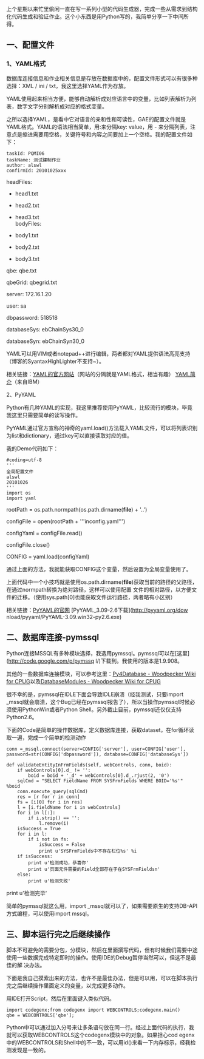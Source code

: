 

上个星期以来忙里偷闲一直在写一系列小型的代码生成器，完成一些从需求到结构化代码生成和验证作业。这个小东西是用Python写的，我简单分享一下中间所得。

## 一、配置文件

### 1、YAML格式

数据库连接信息和作业相关信息是存放在数据库中的，配置文件形式可以有很多种选择：XML / ini / txt，我这里选择YAML作为存放。

YAML使用起来相当方便，能够自动解析成对应语言中的变量，比如列表解析为列表，数字文字分别解析成对应的格式变量。

之所以选择YAML，是看中它对语言的亲和性和可读性，GAE的配置文件就是YAML格式。YAML的语法相当简单，用:来分隔key: value，用 -
来分隔列表，注意点是缩进需要用空格，关键符号和内容之间要加上一个空格。我的配置文件如下：

    
    taskId: PQMI06
    taskName: 测试建制作业
    author: alswl
    confirmId: 20101025xxx

headFiles:

- head1.txt  
- head2.txt  
- head3.txt  
bodyFiles:

- body1.txt  
- body2.txt  
- body3.txt

qbe: qbe.txt

qbeGrid: qbegrid.txt

server: 172.16.1.20

user: sa

dbpassword: 518518

databaseSys: ebChainSys30_0

databaseSyn: ebChainSyn30_0

YAML可以用VIM或者notepad++进行编辑，两者都对YAML提供语法高亮支持（博客的SyantaxHighLighter不支持~）。

相关链接：[YAML的官方网站](http://www.yaml.org/)（网站的分隔就是YAML格式，相当有趣）
[YAML简介](http://www.ibm.com/developerworks/cn/xml/x-cn-yamlintro/)（来自IBM）

2、PyYAML

Python有几种YAML的实现，我这里推荐使用PyYAML，比较流行的模块，毕竟我这里只需要简单的读写操作。

PyYAML通过官方宣称的神奇的yaml.load()方法载入YAML文件，可以将列表识别为list和dictionary，通过key可以直接读取对应的值。

我的Demo代码如下：

    
    #coding=utf-8
    '''
    全局配置文件
    alswl
    20101026
    '''
    import os
    import yaml

rootPath = os.path.normpath(os.path.dirname(__file__) + '\..')

configFile = open(rootPath + '''inconfig.yaml''')

configYaml = configFile.read()

configFile.close()

CONFIG = yaml.load(configYaml)

通过上面的方法，我就能获取CONFIG这个变量，然后设置为全局变量使用了。

上面代码中一个小技巧就是使用os.path.dirname(__file__)获取当前的路径的父路径，在通过normpath转换为绝对路径，这样可以使用配置
文件的相对路径，以方便文件的迁移。（使用sys.path[0]也能获取文件运行路径，两者略有小区别）

相关链接：[PyYAML的官网](http://pyyaml.org/) [PyYAML_3.09-2.6下载](http://pyyaml.org/dow
nload/pyyaml/PyYAML-3.09.win32-py2.6.exe)

## 二、数据库连接-pymssql

Python连接MSSQL有多种模块选择，我选用pymssql。pymssql可以在[这里](http://code.google.com/p/pymssq
l/)下载到。我使用的版本是1.9.908。

其他的一些数据库连接模块，可以参考这里：[Py4Database - Woodpecker Wiki for
CPUG](http://wiki.woodpecker.org.cn/moin/Py4Database)以及[DatabaseModules -
Woodpecker Wiki for CPUG](http://wiki.woodpecker.org.cn/moin/DatabaseModules)

很不幸的是，pymssql在IDLE下面会导致IDLE崩溃（经我测试，只要import
_mssql就会崩溃，这个Bug已经在pymssql报告了），所以当操作pymssql时候必须使用PythonWin或者Python
Shell。另外截止目前，pymssql还仅仅支持Python2.6。

下面的Code是简单的操作数据库，定义数据库连接，获取dataset，在for循环读取一遍，完成一个简单的检测动作

    
    conn =_mssql.connect(server=CONFIG['server'], user=CONFIG['user'], password=str(CONFIG['dbpassword']), database=CONFIG['databaseSys'])
    
    def validateEntityInFrmFields(self, webControls, conn, boid):
        if webControls[0].d_ != '':
            boid = boid + '_d' + webControls[0].d_.rjust(2, '0')
        sqlCmd = "SELECT FieldName FROM SYSFrmFields WHERE BOID='%s'" %boid
        conn.execute_query(sqlCmd)
        res = [r for r in conn]
        fs = [i[0] for i in res]
        l = [i.fieldName for i in webControls]
        for i in l[:]:
            if i.strip() == '':
                l.remove(i)
        isSuccess = True
        for i in l:
            if i not in fs:
                isSuccess = False
                print u'SYSFrmFields中不存在栏位%s' %i
        if isSuccess:
            print u'检测成功，恭喜你'
            print u'页面元件需要的Field全部存在于在SYSFrmFieldsn'
        else:
            print u'检测失败'

print u'检测完毕'

简单的pymssql就这么用，import _mssql就可以了，如果需要原生的支持DB-API方式编程，可以使用import mssql。

## 三、脚本运行完之后继续操作

脚本不可避免的需要分包，分模块，然后在里面撰写代码，但有时候我们需要中途使用一些数据完成特定即时的操作。使用IDE的Debug暂停当然可以，但这不是最佳的解
决办法。

下面是我自己摸索出来的方法，也许不是最佳办法，但是可以用，可以在脚本执行完之后继续操作里面定义的变量，以完成更多动作。

用IDE打开Script，然后在里面键入类似代码。

    
    import codegenx;from codegenx import WEBCONTROLS;codegenx.main()
    qbe = WEBCONTROLS['qbe'];

Python中可以通过加入分号来让多条语句放在同一行。经过上面代码的执行，我就可以获取WEBCONTROLS这个codegenx模块中的对象。如果担心cod
egenx中的WEBCONTROLS和Shell中的不一致，可以用id()来看一下内存标示，经我检测发现是一致的。


